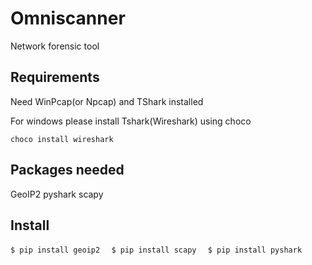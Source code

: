 # Omniscanner
Network forensic tool

## Requirements
Need WinPcap(or Npcap) and TShark installed 

For windows please install Tshark(Wireshark) using choco 

`choco install wireshark `

## Packages needed
GeoIP2 pyshark scapy 

## Install
`$ pip install geoip2  `
`$ pip install scapy  `
`$ pip install pyshark  `

